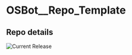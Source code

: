 # OSBot__Repo_Template

## Repo details

![Current Release](https://img.shields.io/badge/release-v0.7.19-blue)
